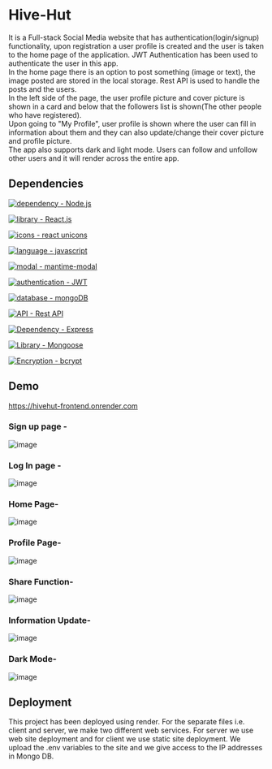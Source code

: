 # Hive-Hut

It is a Full-stack Social Media website that has authentication(login/signup) functionality, 
upon registration a user profile is created and the user is taken to the home page of the application.
JWT Authentication has been used to authenticate the user in this app.<br>
In the home page there is an option to post something (image or text), the image posted are stored in 
the local storage. Rest API is used to handle the posts and the users. 
<br>In the left side of the page, the user profile picture and cover picture is shown 
in a card and below that the followers list is shown(The other people who have registered).<br>
Upon going to "My Profile", user profile is shown where the user can fill in information about them
and they can also update/change their cover picture and profile picture.<br>
The app also supports dark and light mode.
Users can follow and unfollow other users and it will render across the entire app.


## Dependencies

[![dependency - Node.js](https://img.shields.io/static/v1?label=dependency&message=Node.js&color=%23F7E152)](https://nodejs.org/en/)  

[![library - React.js](https://img.shields.io/static/v1?label=library&message=React.js&color=%2352F7BA)](https://reactjs.org/)    

[![icons - react unicons](https://img.shields.io/static/v1?label=icons&message=react+unicons&color=%2352C2F7)](https://iconscout.com/icons?gclid=CjwKCAiAwc-dBhA7EiwAxPRylPC3t-9e5BD0qGYYpi6p8e1Ub8JHd18hqx4h0iwB_KswYTnXbAj2iRoCLboQAvD_BwE)      

[![language - javascript](https://img.shields.io/static/v1?label=language&message=javascript&color=%23EEF752)](https://www.javascript.com/)

[![modal - mantime-modal](https://img.shields.io/static/v1?label=modal&message=mantime-modal&color=%23F76F52)](https://mantine.dev/core/modal/)       

[![authentication - JWT](https://img.shields.io/static/v1?label=authentication&message=JWT&color=%23F7525B)](https://jwt.io/introduction)       

[![database - mongoDB](https://img.shields.io/static/v1?label=database&message=mongoDB&color=%23F7525B)](https://www.mongodb.com/home)        

[![API - Rest API](https://img.shields.io/static/v1?label=API&message=Rest+API&color=%237DCEA0)](https://restfulapi.net/)

[![Dependency - Express](https://img.shields.io/static/v1?label=Dependency&message=Express&color=%23F39C12)](https://expressjs.com/)

[![Library - Mongoose](https://img.shields.io/static/v1?label=Library&message=Mongoose&color=%233498DB+)](https://mongoosejs.com/)

[![Encryption - bcrypt](https://img.shields.io/static/v1?label=Encryption&message=bcrypt&color=%235DADE2)](https://www.npmjs.com/package/bcrypt)


## Demo

https://hivehut-frontend.onrender.com


### Sign up page - 

![image](https://user-images.githubusercontent.com/87025870/210404280-86fc3765-78ad-489d-960c-6edbc3cb43af.png)


### Log In page -

![image](https://user-images.githubusercontent.com/87025870/210405139-3637ff28-7a90-45ee-b278-06a776345c09.png)


### Home Page-

![image](https://user-images.githubusercontent.com/87025870/210408651-69fad131-b4d1-4978-9b66-68ad506fd982.png)


### Profile Page-

![image](https://user-images.githubusercontent.com/87025870/210409146-fcf1da0a-683b-431b-b629-0e1d2a169835.png)


### Share Function-

![image](https://user-images.githubusercontent.com/87025870/210409546-3311b960-7a40-4602-8f66-7c0ff53dedc5.png)


### Information Update-

![image](https://user-images.githubusercontent.com/87025870/210409681-b79f78fc-9c98-4f47-a3e5-20de124f5e25.png)


### Dark Mode-

![image](https://user-images.githubusercontent.com/87025870/210409932-2c65d9e3-d24b-4acf-b4b8-5e59e0b8a094.png)


## Deployment

This project has been deployed using render.
For the separate files i.e. client and server, we make two different web services.
For server we use web site deployment and for client we use static site 
deployment.
We upload the .env variables to the site and we give access to the IP addresses in 
Mongo DB.






